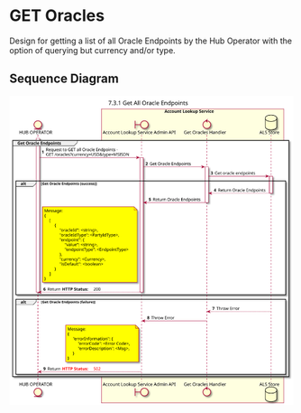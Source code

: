 # GET Oracles

Design for getting a list of all Oracle Endpoints by the Hub Operator with the option of querying but currency and/or type.
    
## Sequence Diagram

![](./assets/diagrams/sequence/seq-acct-lookup-admin-get-oracle-7.3.1.svg)

